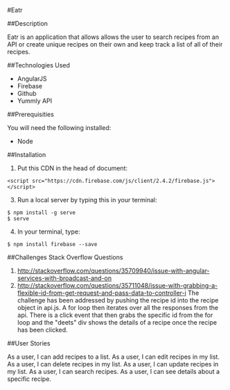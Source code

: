 #Eatr

##Description

Eatr is an application that allows allows the user to search recipes from an API or create unique recipes on their own and keep track a list of all of their recipes.

##Technologies Used

 - AngularJS
 - Firebase
 - Github
 - Yummly API

##Prerequisities

You will need the following installed:
 - Node

##Installation

1. Put this CDN in the head of document: 
```
<script src="https://cdn.firebase.com/js/client/2.4.2/firebase.js"></script>
```
3. Run a local server by typing this in your terminal: 
```
$ npm install -g serve
$ serve
```
4. In your terminal, type:
```
$ npm install firebase --save
```


##Challenges
Stack Overflow Questions
 1. http://stackoverflow.com/questions/35709940/issue-with-angular-services-with-broadcast-and-on
 2. http://stackoverflow.com/questions/35711048/issue-with-grabbing-a-flexible-id-from-get-request-and-pass-data-to-controller-i
The challenge has been addressed by pushing the recipe id into the recipe object in api.js. A for loop then iterates over all the responses from the api. There is a click event that then grabs the specific id from the for loop and the "deets" div shows the details of a recipe once the recipe has been clicked. 

##User Stories

As a user, I can add recipes to a list.
As a user, I can edit recipes in my list. 
As a user, I can delete recipes in my list. 
As a user, I can update recipes in my list. 
As a user, I can search recipes.
As a user, I can see details about a specific recipe.
